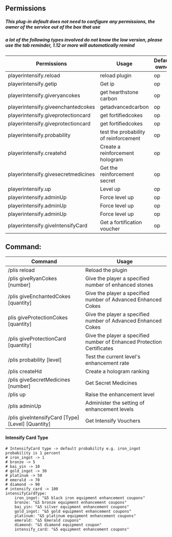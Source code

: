 ## Permissions
##### This plug-in default does not need to configure any permissions, the owner of the service out of the box that use
##### a lot of the following types involved do not know the low version, please use the tab reminder, 1.12 or more will automatically remind
| Permissions                         | Usage                                 | Default owner |
|-------------------------------------|---------------------------------------|---------------|
| playerintensify.reload              | reload plugin                         | op            |
| playerintensify.getip               | Get ip                                | op            |
| playerintensify.giveryancokes       | get hearthstone carbon                | op            |
| playerintensify.giveenchantedcokes  | getadvancedcarbon                     | op            |
| playerintensify.giveprotectioncard  | get fortifiedcokes                    | op            |
| playerintensify.giveprotectioncard  | get fortifiedcokes                    | op            |
| playerintensify.probability         | test the probability of reinforcement | op            |
| playerintensify.createhd            | Create a reinforcement hologram       | op            |
| playerintensify.givesecretmedicines | Get the reinforcement secret          | op            |
| playerintensify.up                  | Level up                              | op            |
| playerintensify.adminUp             | Force level up                        | op            |
| playerintensify.adminUp             | Force level up                        | op            |
| playerintensify.adminUp             | Force level up                        | op            |
| playerintensify.giveIntensifyCard   | Get a fortification voucher           | op            |

## Command:
| Command                                             | Usage                                                                  |
|-----------------------------------------------------|------------------------------------------------------------------------|
| /plis reload                                        | Reload the plugin                                                      |
| /plis giveRyanCokes [number]                        | Give the player a specified number of enhanced stones                  |
| /plis giveEnchantedCokes [quantity]                 | Give the player a specified number of Advanced Enhanced Cokes          |
| plis giveProtectionCokes [quantity]                 | Give the player a specified number of Advanced Enhanced Cokes          |
| /plis giveProtectionCard [quantity]                 | Give the player a specified number of Enhanced Protection Certificates |
| /plis probability [level]                           | Test the current level's enhancement rate                              |
| /plis createHd                                      | Create a hologram ranking                                              |
| /plis giveSecretMedicines [number]                  | Get Secret Medicines                                                   |
| /plis up                                            | Raise the enhancement level                                            |
| /plis adminUp                                       | Administer the setting of enhancement levels                           |
| /plis giveIntensifyCard [Type] [Level] [Quantity]   | Get Intensify Vouchers                                                 |

#### Intensify Card Type
```
# IntensifyCard type -> default probability e.g. iron_ingot probability is 1 percent
# iron_ingot -> 1
# bronze -> 5
# bai_yin -> 10
# gold_ingot -> 30
# platinum -> 50
# emerald -> 70
# diamond -> 90
# intensify_card -> 100
intensifyCardType:
    iron_ingot: "&5 black iron equipment enhancement coupons"
    bronze: "&5 bronze equipment enhancement coupons"
    bai_yin: "&5 silver equipment enhancement coupons"
    gold_ingot: "&5 gold equipment enhancement coupons"
    platinum: "&5 platinum equipment enhancement coupons"
    emerald: "&5 Emerald coupons"
    diamond: "&5 diamond equipment coupon"
    intensify_card: "&5 equipment enhancement coupons"
```